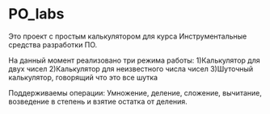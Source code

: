 # PO_labs
Это проект с простым калькулятором для курса Инструментальные средства разработки ПО.

На данный момент реализовано три режима работы:
1)Калькулятор для двух чисел
2)Калькулятор для неизвестного числа чисел
3)Шуточный калькулятор, говорящий что это все шутка

Поддерживаемы операции:
Умножение, деление, сложение, вычитание, возведение в степень и взятие остатка от деления.
